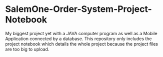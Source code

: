# SalemOne-Order-System-Project-Notebook
My biggest project yet with a JAVA computer program as well as a Mobile Application connected by a database.
This repository only includes the project notebook which details the whole project because the project files are too big to upload.
